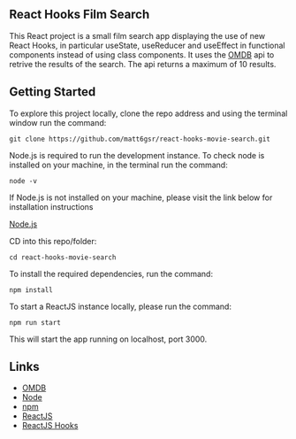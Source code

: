 ## React Hooks Film Search

This React project is a small film search app displaying the use of new React Hooks, in particular useState, useReducer and useEffect in functional components instead of using class components. It uses the [OMDB](http://www.omdbapi.com/) api to retrive the results of the search. The api returns a maximum of 10 results.

## Getting Started

To explore this project locally, clone the repo address and using the terminal window run the command:

```
git clone https://github.com/matt6gsr/react-hooks-movie-search.git
```

Node.js is required to run the development instance. To check node is installed on your machine, in the terminal run the command:

```
node -v
```

If Node.js is not installed on your machine, please visit the link below for installation instructions

[Node.js](https://nodejs.org/en/download/)

CD into this repo/folder:

```
cd react-hooks-movie-search
```

To install the required dependencies, run the command:

```
npm install
```

To start a ReactJS instance locally, please run the command:

```
npm run start
```

This will start the app running on localhost, port 3000.

## Links

- [OMDB](http://www.omdbapi.com/)
- [Node](https://nodejs.org/en/)
- [npm](https://www.npmjs.com/)
- [ReactJS](https://reactjs.org/)
- [ReactJS Hooks](https://reactjs.org/docs/hooks-intro.html)
